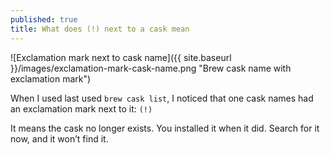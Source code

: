 ```yaml
---
published: true
title: What does (!) next to a cask mean
---
```

![Exclamation mark next to cask name]({{ site.baseurl }}/images/exclamation-mark-cask-name.png "Brew cask name with exclamation mark")  

When I used last used `brew cask list`, I noticed that one cask names had an exclamation mark next to it: `(!)`

It means the cask no longer exists. You installed it when it did. Search for it now, and it won’t find it.
